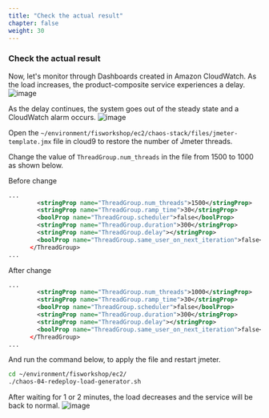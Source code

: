 ```yaml
---
title: "Check the actual result"
chapter: false
weight: 30
---
```


### Check the actual result

Now, let's monitor through Dashboards created in Amazon CloudWatch. As the load increases, the product-composite service experiences a delay. 
![image](/images/20_ec2/experiment04_01.png)

As the delay continues, the system goes out of the steady state and a CloudWatch alarm occurs. 
![image](/images/20_ec2/experiment04_02.png)

Open the `~/environment/fisworkshop/ec2/chaos-stack/files/jmeter-template.jmx` file in cloud9 to restore the number of Jmeter threads. 

Change the value of `ThreadGroup.num_threads` in the file from 1500 to 1000 as shown below. 

Before change
```xml
...
        <stringProp name="ThreadGroup.num_threads">1500</stringProp>
        <stringProp name="ThreadGroup.ramp_time">30</stringProp>
        <boolProp name="ThreadGroup.scheduler">false</boolProp>
        <stringProp name="ThreadGroup.duration">300</stringProp>
        <stringProp name="ThreadGroup.delay"></stringProp>
        <boolProp name="ThreadGroup.same_user_on_next_iteration">false</boolProp>
      </ThreadGroup>
...
```

After change
```xml
...
        <stringProp name="ThreadGroup.num_threads">1000</stringProp>
        <stringProp name="ThreadGroup.ramp_time">30</stringProp>
        <boolProp name="ThreadGroup.scheduler">false</boolProp>
        <stringProp name="ThreadGroup.duration">300</stringProp>
        <stringProp name="ThreadGroup.delay"></stringProp>
        <boolProp name="ThreadGroup.same_user_on_next_iteration">false</boolProp>
      </ThreadGroup>
...
```

And run the command below, to apply the file and restart jmeter. 
```bash
cd ~/environment/fisworkshop/ec2/
./chaos-04-redeploy-load-generator.sh 
```

After waiting for 1 or 2 minutes, the load decreases and the service will be back to normal. 
![image](/images/20_ec2/experiment04_03.png)

